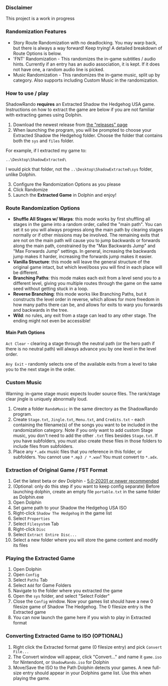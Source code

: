 ### Disclaimer
This project is a work in progress

### Randomization Features
* Story Route Randomization with no deadlocking. You may warp back, but there is always a way forward! Keep trying! A detailed breakdown of Route Options is below.
* 'FNT' Randomization - This randomizes the in-game subtitles / audio hints. Currently if an entry has an audio association, it is kept. If it does not have one, a random audio line is picked.
* Music Randomization - This randomizes the in-game music, split up by category. Also supports including Custom Music in the randomization.

### How to use / play
ShadowRando **requires** an Extracted Shadow the Hedgehog USA game. Instructions on how to extract the game are below if you are not familiar with extracting games using Dolphin.

1. Download the newest release from [the "releases" page](https://github.com/ShadowTheHedgehogHacking/ShadowRando/releases)
2. When launching the program, you will be prompted to choose your Extracted Shadow the Hedgehog folder. Choose the folder that contains both the `sys` and `files` folder.

For example, if I extracted my game to:

`..\Desktop\ShadowExtracted\`

I would pick that folder, not the `..\Desktop\ShadowExtracted\sys` folder, unlike Dolphin.

3. Configure the Randomization Options as you please
4. Click Randomize
5. Launch the **Extracted Game** in Dolphin and enjoy!


### Route Randomization Options

* **Shuffle All Stages w/ Warps**: this mode works by first shuffling all stages in the game into a random order, called the "main path". You can set it so you will always progress along the main path by clearing stages normally or if other missions may be involved. The remaining exits that are not on the main path will cause you to jump backwards or forwards along the main path, constrained by the "Max Backwards Jump" and "Max Forwards Jump" settings. In general, increasing the backwards jump makes it harder, increasing the forwards jump makes it easier.
* **Vanilla Structure**: this mode will leave the general structure of the original game intact, but which level/boss you will find in each place will be different.
* **Branching Paths**: this mode makes each exit from a level send you to a different level, giving you multiple routes through the game on the same seed without getting stuck in a loop.
* **Reverse Branching**: this mode works like Branching Paths, but it constructs the level order in reverse, which allows for more freedom in how many paths there can be, and allows for exits to warp you forwards and backwards in the tree.
* **Wild**: no rules, any exit from a stage can lead to any other stage. The ending might not even be accessible!

#### Main Path Options
`Act Clear` -  clearing a stage through the neutral path (or the hero path if there is no neutral path) will always advance you by one level in the level order.

`Any Exit` - randomly selects one of the available exits from a level to take you to the next stage in the order.

### Custom Music
Warning: in-game stage music expects louder source files. The rank/stage clear jingle is uniquely abnormally loud.
1. Create a folder `RandoMusic` in the same directory as the ShadowRando program.
2. Create `Stage.txt`, `Jingle.txt`, `Menu.txt`, and `Credits.txt` - each containing the filename(s) of the songs you want to be included in the randomization category. Note if you only want to add custom Stage music, you don't need to add the other `.txt` files besides `Stage.txt`. If you have subfolders, you must also create these files in those folders to include files from subfolders.
3. Place any `*.adx` music files that you reference in this folder, or subfolders. You cannot use `*.mp3 / *.wav`! You must convert to `*.adx`.


### Extraction of Original Game / FST Format
1. Get the latest beta or dev Dolphin - [5.0-20201 or newer recommended](https://dolphin-emu.org/download/)
2. (Optional: only do this step if you want to keep config separate) Before launching dolphin, create an empty file
   `portable.txt` in the same folder as Dolphin.exe
3. Open Dolphin
4. Set game path to your Shadow the Hedgehog USA ISO
5. Right-click `Shadow The Hedgehog` in the game list
6. Select `Properties`
7. Select `Filesystem` Tab
8. Right-click `Disc`
9. Select `Extract Entire Disc...`
10. Select a new folder where you will store the game content and modify its files

### Playing the Extracted Game
1. Open Dolphin
2. Open `Config`
3. Select `Paths` Tab
5. Select `Add` for Game Folders
6. Navigate to the folder where you extracted the game
7. Open the `sys` folder, and select "Select Folder"
8. Close the `Config` window. Now your games list should have a new 0 filesize game of Shadow The Hedgehog. The 0 filesize entry is the Extracted game
9. You can now launch the game here if you wish to play in Extracted format

### Converting Extracted Game to ISO (OPTIONAL)
1. Right click the Extracted format game (0 filesize entry) and pick `Convert File...`
2. The Convert window will appear, click "Convert..." and name it `game.iso` for Nintendont, or `ShadowRando.iso` for Dolphin
3. Move/Save the ISO to the Path Dolphin detects your games. A new full-size entry should appear in your Dolphins game list. Use this when playing the game.